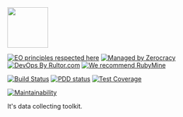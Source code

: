 <img src="http://www.curiost.com/logo.svg" width="92px" height="92px"/>

[![EO principles respected here](http://www.elegantobjects.org/badge.svg)](http://www.elegantobjects.org)
[![Managed by Zerocracy](https://www.0crat.com/badge/CAZPZR9FS.svg)](https://www.0crat.com/p/CAZPZR9FS)
[![DevOps By Rultor.com](http://www.rultor.com/b/yegor256/zold)](http://www.rultor.com/p/yegor256/zold)
[![We recommend RubyMine](http://www.elegantobjects.org/rubymine.svg)](https://www.jetbrains.com/ruby/)

[![Build Status](https://travis-ci.org/yegor256/curiost.svg)](https://travis-ci.org/yegor256/curiost)
[![PDD status](http://www.0pdd.com/svg?name=yegor256/curiost)](http://www.0pdd.com/p?name=yegor256/curiost)
[![Test Coverage](https://img.shields.io/codecov/c/github/yegor256/curiost.svg)](https://codecov.io/github/yegor256/curiost?branch=master)

[![Maintainability](https://api.codeclimate.com/v1/badges/7489c1d2bacde40ffc09/maintainability)](https://codeclimate.com/github/yegor256/curiost/maintainability)

It's data collecting toolkit.
